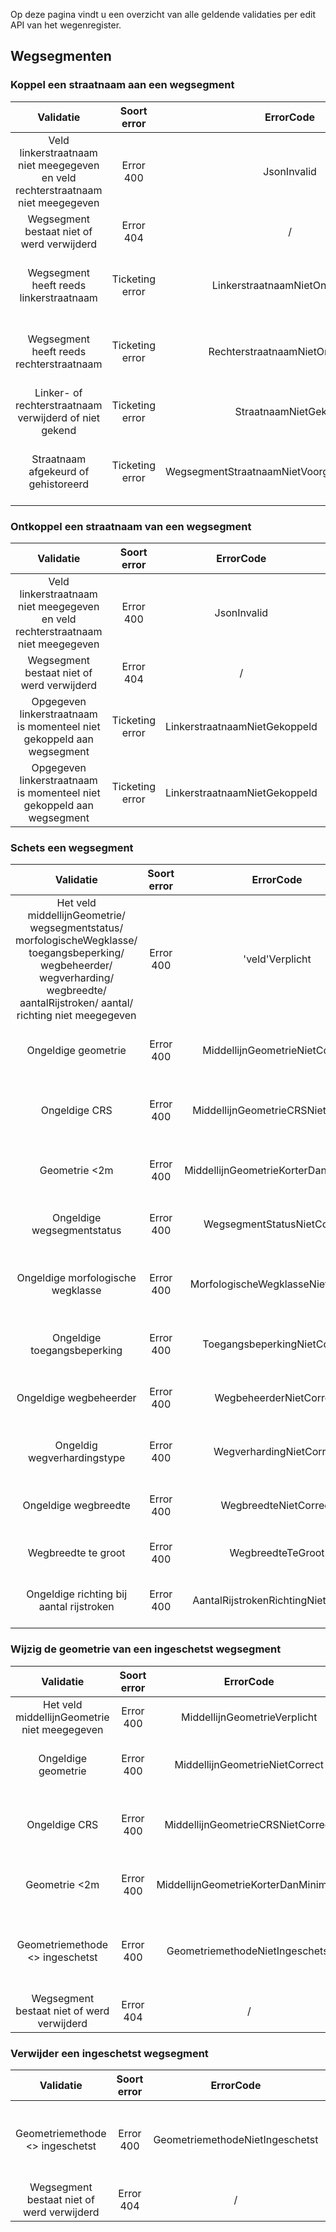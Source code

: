 Op deze pagina vindt u een overzicht van alle geldende validaties per edit API van het wegenregister. 

## Wegsegmenten

### Koppel een straatnaam aan een wegsegment

|Validatie|Soort error|ErrorCode|ErrorMessage|
|:---:|:---:|:---:|:---:|
|Veld linkerstraatnaam niet meegegeven en veld rechterstraatnaam niet meegegeven   |Error 400  |JsonInvalid  |Ongeldig JSON formaat.  |
|Wegsegment bestaat niet of werd verwijderd|Error 404 |/ |/ |
|Wegsegment heeft reeds linkerstraatnaam |Ticketing error |LinkerstraatnaamNietOntkoppeld |Het wegsegment heeft reeds een linkerstraatnaam. Gelieve deze eerst te ontkoppelen. |
|Wegsegment heeft reeds rechterstraatnaam |Ticketing error |RechterstraatnaamNietOntkoppeld |Het wegsegment heeft reeds een rechterstraatnaam. Gelieve deze eerst te ontkoppelen. |
|Linker- of rechterstraatnaam verwijderd of niet gekend |Ticketing error |StraatnaamNietGekend |De straatnaam is niet gekend in het Straatnamenregister.|
|Straatnaam afgekeurd of gehistoreerd |Ticketing error |WegsegmentStraatnaamNietVoorgesteldOfInGebruik |Deze actie is enkel toegelaten voor straatnamen met status 'voorgesteld' of 'in gebruik'. |

### Ontkoppel een straatnaam van een wegsegment

|Validatie|Soort error|ErrorCode|ErrorMessage|
|:---:|:---:|:---:|:---:|
|Veld linkerstraatnaam niet meegegeven en veld rechterstraatnaam niet meegegeven   |Error 400  |JsonInvalid  |Ongeldig JSON formaat.  |
|Wegsegment bestaat niet of werd verwijderd|Error 404 |/ |/ |
|Opgegeven linkerstraatnaam is momenteel niet gekoppeld aan wegsegment |Ticketing error |LinkerstraatnaamNietGekoppeld |Het wegsegment is niet gekoppeld aan de linkerstraatnaam. |
|Opgegeven linkerstraatnaam is momenteel niet gekoppeld aan wegsegment |Ticketing error |LinkerstraatnaamNietGekoppeld |Het wegsegment is niet gekoppeld aan de linkerstraatnaam. |

### Schets een wegsegment

|Validatie|Soort error|ErrorCode|ErrorMessage|
|:---:|:---:|:---:|:---:|
|Het veld middellijnGeometrie/ wegsegmentstatus/ morfologischeWegklasse/ toegangsbeperking/ wegbeheerder/ wegverharding/ wegbreedte/ aantalRijstroken/ aantal/ richting niet meegegeven |Error 400 |'veld'Verplicht |'veld' is verplicht. |
|Ongeldige geometrie |Error 400 |MiddellijnGeometrieNietCorrect |De opgegeven geometrie is geen geldige LineString in gml 3.2. |
|Ongeldige CRS |Error 400 |MiddellijnGeometrieCRSNietCorrect |De opgegeven geometrie heeft niet het coördinatenstelsel Lambert 72. |
|Geometrie <2m |Error 400 |MiddellijnGeometrieKorterDanMinimum |De opgegeven geometrie heeft niet de minimale lengte van 2 meter.|
|Ongeldige wegsegmentstatus |Error 400 |WegsegmentStatusNietCorrect |Wegsegment status is foutief. 'waarde' is geen geldige waarde. |
|Ongeldige morfologische wegklasse |Error 400 |MorfologischeWegklasseNietCorrect |Morfologische wegklasse is foutief. 'waarde' is geen geldige waarde. |
|Ongeldige toegangsbeperking |Error 400 |ToegangsbeperkingNietCorrect |Toegangsbeperking is foutief. 'waarde' is geen geldige waarde. |
|Ongeldige wegbeheerder |Error 400 |WegbeheerderNietCorrect |Wegbeheerder is foutief. 'waarde' is geen geldige waarde. |
|Ongeldig wegverhardingstype |Error 400 |WegverhardingNietCorrect | Wegverharding is foutief. 'waarde' is geen geldige waarde.|
|Ongeldige wegbreedte |Error 400 |WegbreedteNietCorrect |Wegbreedte is foutief. 'waarde' is geen geldige waarde. |
|Wegbreedte te groot |Error 400 |WegbreedteTeGroot | Wegbreedte mag niet groter dan 50 meter zijn.|
|Ongeldige richting bij aantal rijstroken |Error 400 |AantalRijstrokenRichtingNietCorrect |Aantal rijstroken richting is foutief. 'waarde' is geen geldige waarde. |
               
### Wijzig de geometrie van een ingeschetst wegsegment

|Validatie|Soort error|ErrorCode|ErrorMessage|
|:---:|:---:|:---:|:---:|
|Het veld middellijnGeometrie niet meegegeven |Error 400 |MiddellijnGeometrieVerplicht |MiddellijnGeometrie is verplicht. |
|Ongeldige geometrie |Error 400 |MiddellijnGeometrieNietCorrect |De opgegeven geometrie is geen geldige LineString in gml 3.2. |
|Ongeldige CRS |Error 400 |MiddellijnGeometrieCRSNietCorrect |De opgegeven geometrie heeft niet het coördinatenstelsel Lambert 72. |
|Geometrie <2m |Error 400 |MiddellijnGeometrieKorterDanMinimum |De opgegeven geometrie heeft niet de minimale lengte van 2 meter.|
|Geometriemethode <> ingeschetst |Error 400 |GeometriemethodeNietIngeschetst |De geometriemethode van dit wegsegment komt niet overeen met 'ingeschetst'. |
|Wegsegment bestaat niet of werd verwijderd|Error 404 |/ |/ |
  
### Verwijder een ingeschetst wegsegment

|Validatie|Soort error|ErrorCode|ErrorMessage|
|:---:|:---:|:---:|:---:|
|Geometriemethode <> ingeschetst |Error 400 |GeometriemethodeNietIngeschetst |De geometriemethode van dit wegsegment komt niet overeen met 'ingeschetst'. |
|Wegsegment bestaat niet of werd verwijderd|Error 404 |/ |/ |
